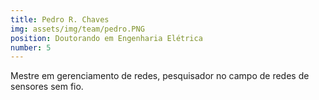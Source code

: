 ```yaml
---
title: Pedro R. Chaves
img: assets/img/team/pedro.PNG
position: Doutorando em Engenharia Elétrica
number: 5
---
```


Mestre em gerenciamento de redes, pesquisador no campo de redes de sensores sem fio.